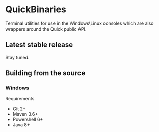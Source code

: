 # QuickBinaries
Terminal utilities for use in the Windows\Linux consoles which are also wrappers around the Quick public API.

## Latest stable release
Stay tuned.

## Building from the source
### Windows
Requirements
* Git 2+
* Maven 3.6+
* Powershell 6+
* Java 8+

